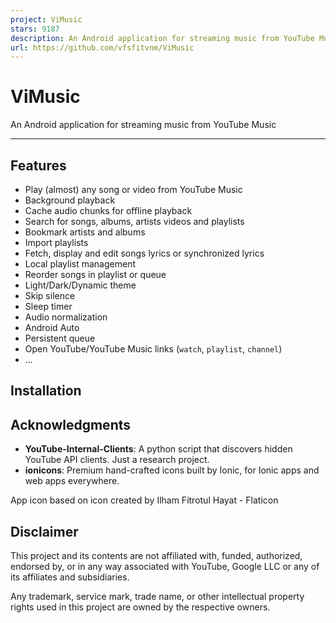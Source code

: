 ```yaml
---
project: ViMusic
stars: 9187
description: An Android application for streaming music from YouTube Music.
url: https://github.com/vfsfitvnm/ViMusic
---
```


ViMusic
=======

An Android application for streaming music from YouTube Music

* * *

Features
--------

-   Play (almost) any song or video from YouTube Music
-   Background playback
-   Cache audio chunks for offline playback
-   Search for songs, albums, artists videos and playlists
-   Bookmark artists and albums
-   Import playlists
-   Fetch, display and edit songs lyrics or synchronized lyrics
-   Local playlist management
-   Reorder songs in playlist or queue
-   Light/Dark/Dynamic theme
-   Skip silence
-   Sleep timer
-   Audio normalization
-   Android Auto
-   Persistent queue
-   Open YouTube/YouTube Music links (`watch`, `playlist`, `channel`)
-   ...

Installation
------------

Acknowledgments
---------------

-   **YouTube-Internal-Clients**: A python script that discovers hidden YouTube API clients. Just a research project.
-   **ionicons**: Premium hand-crafted icons built by Ionic, for Ionic apps and web apps everywhere.

App icon based on icon created by Ilham Fitrotul Hayat - Flaticon

Disclaimer
----------

This project and its contents are not affiliated with, funded, authorized, endorsed by, or in any way associated with YouTube, Google LLC or any of its affiliates and subsidiaries.

Any trademark, service mark, trade name, or other intellectual property rights used in this project are owned by the respective owners.
